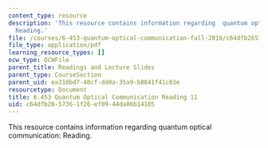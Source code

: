 ```yaml
---
content_type: resource
description: 'This resource contains information regarding  quantum optical communication:
  Reading.'
file: /courses/6-453-quantum-optical-communication-fall-2016/c64dfb2657361f26ef0944da86b14185_MIT6_453F16_Lect11_Notes.pdf
file_type: application/pdf
learning_resource_types: []
ocw_type: OCWFile
parent_title: Readings and Lecture Slides
parent_type: CourseSection
parent_uid: ea318bd7-40cf-dd0a-35a9-b8841f41c03e
resourcetype: Document
title: 6.453 Quantum Optical Communication Reading 11
uid: c64dfb26-5736-1f26-ef09-44da86b14185
---
```

This resource contains information regarding  quantum optical communication: Reading.